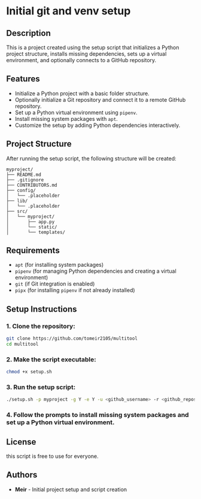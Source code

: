 # Initial git and venv setup

## Description
This is a project created using the setup script that initializes a Python project structure, installs missing dependencies, sets up a virtual environment, and optionally connects to a GitHub repository.

## Features
- Initialize a Python project with a basic folder structure.
- Optionally initialize a Git repository and connect it to a remote GitHub repository.
- Set up a Python virtual environment using `pipenv`.
- Install missing system packages with `apt`.
- Customize the setup by adding Python dependencies interactively.

## Project Structure
After running the setup script, the following structure will be created:

```
myproject/
├── README.md
├── .gitignore
├── CONTRIBUTORS.md
├── config/
│   └── .placeholder
├── lib/
│   └── .placeholder
├── src/
│   └── myproject/
│       ├── app.py
│       └── static/
│       └── templates/
```

## Requirements
- `apt` (for installing system packages)
- `pipenv` (for managing Python dependencies and creating a virtual environment)
- `git` (if Git integration is enabled)
- `pipx` (for installing `pipenv` if not already installed)

## Setup Instructions
### 1. Clone the repository:
```bash
git clone https://github.com/tomeir2105/multitool
cd multitool
```

### 2. Make the script executable:
```bash
chmod +x setup.sh
```

### 3. Run the setup script:
```bash
./setup.sh -p myproject -g Y -e Y -u <github_username> -r <github_repository>
```

### 4. Follow the prompts to install missing system packages and set up a Python virtual environment.

## License
this script is free to use for everyone. 

## Authors
- **Meir** - Initial project setup and script creation
